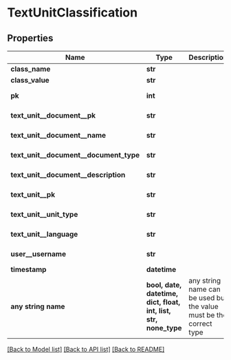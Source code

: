 # TextUnitClassification


## Properties
Name | Type | Description | Notes
------------ | ------------- | ------------- | -------------
**class_name** | **str** |  | 
**class_value** | **str** |  | 
**pk** | **int** |  | [optional] [readonly] 
**text_unit__document__pk** | **str** |  | [optional] [readonly] 
**text_unit__document__name** | **str** |  | [optional] [readonly] 
**text_unit__document__document_type** | **str** |  | [optional] [readonly] 
**text_unit__document__description** | **str** |  | [optional] [readonly] 
**text_unit__pk** | **str** |  | [optional] [readonly] 
**text_unit__unit_type** | **str** |  | [optional] [readonly] 
**text_unit__language** | **str** |  | [optional] [readonly] 
**user__username** | **str** |  | [optional] [readonly] 
**timestamp** | **datetime** |  | [optional] 
**any string name** | **bool, date, datetime, dict, float, int, list, str, none_type** | any string name can be used but the value must be the correct type | [optional]

[[Back to Model list]](../README.md#documentation-for-models) [[Back to API list]](../README.md#documentation-for-api-endpoints) [[Back to README]](../README.md)


